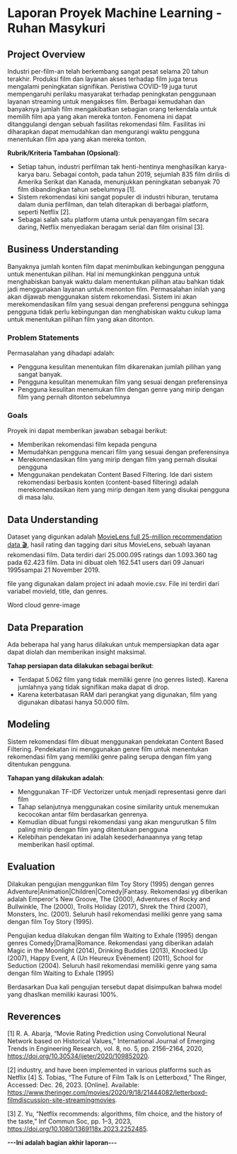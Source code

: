 # Laporan Proyek Machine Learning - Ruhan Masykuri

## Project Overview

Industri per-film-an telah berkembang sangat pesat selama 20 tahun terakhir. Produksi film dan layanan akses terhadap film juga terus mengalami peningkatan signifikan. Peristiwa COVID-19 juga turut mempengaruhi perilaku masyarakat terhadap peningkatan penggunaan layanan streaming untuk mengakses film. Berbagai kemudahan dan banyaknya jumlah film mengakibatkan sebagian orang terkendala untuk memilih film apa yang akan mereka tonton. Fenomena ini dapat ditanggulangi dengan sebuah fasilitas rekomendasi film. Fasilitas ini diharapkan dapat memudahkan dan mengurangi waktu pengguna menentukan film apa yang akan mereka tonton.

**Rubrik/Kriteria Tambahan (Opsional)**:
- Setiap tahun, industri perfilman tak henti-hentinya menghasilkan karya-karya baru. Sebagai contoh, pada tahun 2019, sejumlah 835 film dirilis di Amerika Serikat dan Kanada, menunjukkan peningkatan sebanyak 70 film dibandingkan tahun sebelumnya [1].
- Sistem rekomendasi kini sangat populer di industri hiburan, terutama dalam dunia perfilman, dan telah diterapkan di berbagai platform, seperti Netflix [2].
- Sebagai salah satu platform utama untuk penayangan film secara daring, Netflix menyediakan beragam serial dan film orisinal [3].


## Business Understanding

Banyaknya jumlah konten film dapat menimbulkan kebingungan pengguna untuk menentukan pilihan. Hal ini memungkinkan pengguna untuk menghabiskan banyak waktu dalam menentukan pilihan atau bahkan tidak jadi menggunakan layanan untuk menonton film. Permasalahan inilah yang akan dijawab menggunakan sistem rekomendasi. Sistem ini akan merekomendasikan film yang sesuai dengan preferensi pengguna sehingga pengguna tidak perlu kebingungan dan menghabiskan waktu cukup lama untuk menentukan pilihan film yang akan ditonton.


### Problem Statements

Permasalahan yang dihadapi adalah:
- Pengguna kesulitan menentukan film dikarenakan jumlah pilihan yang sangat banyak.
- Pengguna kesulitan menemukan film yang sesuai dengan preferensinya
- Pengguna kesulitan menemukan film dengan genre yang mirip dengan film yang pernah ditonton sebelumnya

### Goals

Proyek ini dapat memberikan jawaban sebagai berikut:
- Memberikan rekomendasi film kepada penguna
- Memudahkan pengguna mencari film yang sesuai dengan preferensinya
- Merekomendasikan film yang mirip dengan film yang pernah disukai pengguna
- Menggunakan pendekatan Content Based Filtering. Ide dari sistem rekomendasi berbasis konten (content-based filtering) adalah merekomendasikan item yang mirip dengan item yang disukai pengguna di masa lalu.


## Data Understanding
Dataset yang digunkan adalah [MovieLens full 25-million recommendation data 🎬](https://www.kaggle.com/datasets/patriciabrezeanu/movielens-full-25-million-recommendation-data), hasil rating dan tagging dari situs MovieLens, sebuah layanan rekomendasi film. Data terdiri dari 25.000.095 ratings dan 1.093.360 tag pada 62.423 film. Data ini dibuat oleh 162.541 users dari 09 Januari 1995sampai 21 November 2019.

file yang digunakan dalam project ini adaah movie.csv. File ini terdiri dari variabel movieId, title, dan genres.

Word cloud genre-image

## Data Preparation
Ada beberapa hal yang harus dilakukan untuk mempersiapkan data agar dapat diolah dan memberikan insight maksimal. 

**Tahap persiapan data dilakukan sebagai berikut**: 
- Terdapat 5.062 film yang tidak memiliki genre (no genres listed). Karena jumlahnya yang tidak signifikan maka dapat di drop.
- Karena keterbatasan RAM dari perangkat yang digunakan, film yang digunakan dibatasi hanya 50.000 film.


## Modeling
Sistem rekomendasi film dibuat menggunakan pendekatan Content Based Filtering. Pendekatan ini menggunakan genre film untuk menentukan rekomendasi film yang memiliki genre paling serupa dengan film yang ditentukan pengguna.

**Tahapan yang dilakukan adalah**: 
- Menggunakan TF-IDF Vectorizer untuk menjadi representasi genre dari film
- Tahap selanjutnya menggunakan cosine similarity untuk menemukan kecocokan antar film berdasarkan genrenya.
- Kemudian dibuat fungsi rekomendasi yang akan mengurutkan 5 film paling mirip dengan film yang ditentukan pengguna
- Kelebihan pendekatan ini adalah kesederhanaannya yang tetap memberikan hasil optimal.

## Evaluation
Dilakukan pengujian menggunkan film  Toy Story (1995) dengan genres Adventure|Animation|Children|Comedy|Fantasy. Rekomendasi yg diberikan adalah Emperor's New Groove, The (2000),  Adventures of Rocky and Bullwinkle, The (2000), Trolls Holiday (2017), Shrek the Third (2007), Monsters, Inc. (2001). Seluruh hasil rekomendasi meiliki genre yang sama dengan film Toy Story (1995).

Pengujian kedua dilakukan dengan film Waiting to Exhale (1995) dengan genres Comedy|Drama|Romance. Rekomendasi yang diberikan adalah Magic in the Moonlight (2014), Drinking Buddies (2013), Knocked Up (2007), Happy Event, A (Un Heureux Evénement) (2011), School for Seduction (2004). Seluruh hasil rekomendasi memiliki genre yang sama dengan film Waiting to Exhale (1995)

Berdasarkan Dua kali pengujian tersebut dapat disimpulkan bahwa model yang dhaslkan memiliki kaurasi 100%.


## Reverences
[1] R. A. Abarja, “Movie Rating Prediction using Convolutional Neural Network based on Historical Values,” International Journal of Emerging Trends in Engineering Research, vol. 8, no. 5, pp. 2156–2164, 2020, https://doi.org/10.30534/ijeter/2020/109852020.

[2] industry, and have been implemented in various platforms such as Netflix [4] S. Tobias, “The Future of Film Talk Is on Letterboxd,” The Ringer, Accessed: Dec. 26, 2023. [Online]. Available: https://www.theringer.com/movies/2020/9/18/21444082/letterboxd-filmdiscussion-site-streamingmovies.

[3] Z. Yu, “Netflix recommends: algorithms, film choice, and the history of the taste,” Inf Commun Soc, pp. 1–3, 2023, https://doi.org/10.1080/1369118x.2023.2252485.

**---Ini adalah bagian akhir laporan---**
